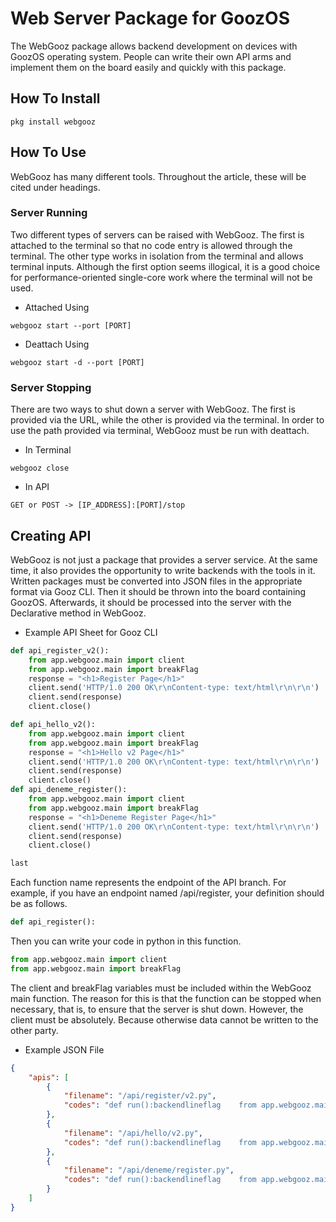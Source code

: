 # Web Server Package for GoozOS
The WebGooz package allows backend development on devices with GoozOS operating system. People can write their own API arms and implement them on the board easily and quickly with this package.
## How To Install
```shell
pkg install webgooz
```
## How To Use
WebGooz has many different tools. Throughout the article, these will be cited under headings.
### Server Running
Two different types of servers can be raised with WebGooz. The first is attached to the terminal so that no code entry is allowed through the terminal. The other type works in isolation from the terminal and allows terminal inputs.
Although the first option seems illogical, it is a good choice for performance-oriented single-core work where the terminal will not be used.
- Attached Using
```shell
webgooz start --port [PORT]
```
- Deattach Using
```shell
webgooz start -d --port [PORT]
```
### Server Stopping
There are two ways to shut down a server with WebGooz. The first is provided via the URL, while the other is provided via the terminal. In order to use the path provided via terminal, WebGooz must be run with deattach.
- In Terminal
```shell
webgooz close
```
- In API
```
GET or POST -> [IP_ADDRESS]:[PORT]/stop
```
## Creating API
WebGooz is not just a package that provides a server service. At the same time, it also provides the opportunity to write backends with the tools in it.
Written packages must be converted into JSON files in the appropriate format via Gooz CLI. Then it should be thrown into the board containing GoozOS. Afterwards, it should be processed into the server with the Declarative method in WebGooz.
- Example API Sheet for Gooz CLI
```python
def api_register_v2():
    from app.webgooz.main import client
    from app.webgooz.main import breakFlag
    response = "<h1>Register Page</h1>"
    client.send('HTTP/1.0 200 OK\r\nContent-type: text/html\r\n\r\n')
    client.send(response)
    client.close()

def api_hello_v2():
    from app.webgooz.main import client
    from app.webgooz.main import breakFlag
    response = "<h1>Hello v2 Page</h1>"
    client.send('HTTP/1.0 200 OK\r\nContent-type: text/html\r\n\r\n')
    client.send(response)
    client.close()
def api_deneme_register():
    from app.webgooz.main import client
    from app.webgooz.main import breakFlag
    response = "<h1>Deneme Register Page</h1>"
    client.send('HTTP/1.0 200 OK\r\nContent-type: text/html\r\n\r\n')
    client.send(response)
    client.close()

last

```
Each function name represents the endpoint of the API branch. For example, if you have an endpoint named /api/register, your definition should be as follows.
```python
def api_register():
```
Then you can write your code in python in this function. 
```python
from app.webgooz.main import client
from app.webgooz.main import breakFlag
```
The client and breakFlag variables must be included within the WebGooz main function. The reason for this is that the function can be stopped when necessary, that is, to ensure that the server is shut down. However, the client must be absolutely. Because otherwise data cannot be written to the other party.
- Example JSON File
```json
{
    "apis": [
        {
            "filename": "/api/register/v2.py",
            "codes": "def run():backendlineflag    from app.webgooz.main import clientbackendlineflag    from app.webgooz.main import breakFlagbackendlineflag    response = \"<h1>Register Page</h1>\"backendlineflag    client.send('HTTP/1.0 200 OK\\r\\nContent-type: text/html\\r\\n\\r\\n')backendlineflag    client.send(response)backendlineflag    client.close()backendlineflagbackendlineflag"
        },
        {
            "filename": "/api/hello/v2.py",
            "codes": "def run():backendlineflag    from app.webgooz.main import clientbackendlineflag    from app.webgooz.main import breakFlagbackendlineflag    response = \"<h1>Hello v2 Page</h1>\"backendlineflag    client.send('HTTP/1.0 200 OK\\r\\nContent-type: text/html\\r\\n\\r\\n')backendlineflag    client.send(response)backendlineflag    client.close()backendlineflagbackendlineflag"
        },
        {
            "filename": "/api/deneme/register.py",
            "codes": "def run():backendlineflag    from app.webgooz.main import clientbackendlineflag    from app.webgooz.main import breakFlagbackendlineflag    response = \"<h1>Deneme Register Page</h1>\"backendlineflag    client.send('HTTP/1.0 200 OK\\r\\nContent-type: text/html\\r\\n\\r\\n')backendlineflag    client.send(response)backendlineflag    client.close()backendlineflagbackendlineflag"
        }
    ]
}
```

